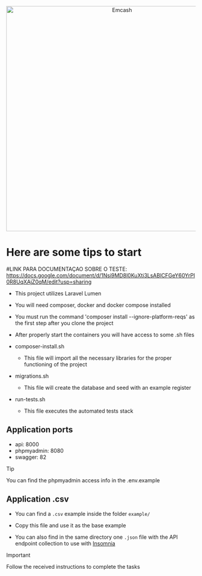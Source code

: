 <p align="center"><a href="https://emcash.com.br/" target="_blank"><img src="https://emcash.com.br/wp-content/uploads/2023/03/emcash-logo_ALTA-01.png" width="600" alt="Emcash"></a></p>

# Here are some tips to start
#LINK PARA DOCUMENTAÇAO SOBRE O TESTE: https://docs.google.com/document/d/1Nsi9MD8l0KuXti3LsABlCFGeY60YrPl0R8UqXAjZ0qM/edit?usp=sharing
* This project utilizes Laravel Lumen

* You will need composer, docker and docker compose installed

* You must run the command 'composer install --ignore-platform-reqs' as the first step after you clone the project

* After properly start the containers you will have access to some .sh files

 - composer-install.sh
    - This file will import all the necessary libraries for the proper functioning of the project

 - migrations.sh
    - This file will create the database and seed with an example register

 - run-tests.sh
    - This file executes the automated tests stack

## Application ports

 - api: 8000
 - phpmyadmin: 8080
 - swagger: 82

 > [!TIP]
 > You can find the phpmyadmin access info in the .env.example

## Application .csv

* You can find a `.csv` example inside the folder `example/`

* Copy this file and use it as the base example

* You can also find in the same directory one `.json` file with the API endpoint collection to use with [Insomnia](https://insomnia.rest/download)

> [!IMPORTANT]
> Follow the received instructions to complete the tasks
